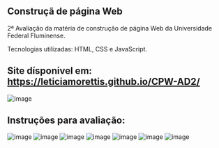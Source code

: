 ## Construçã de página Web
2ª Avaliação da matéria de construção de página Web da Universidade Federal Fluminense.

Tecnologias utilizadas: HTML, CSS e JavaScript.

## Site dísponivel em: https://leticiamorettis.github.io/CPW-AD2/

![image](https://github.com/user-attachments/assets/b03a7bdf-bc49-46c8-9d4b-10c14cbb9bf0)


## Instruções para avaliação:
![image](https://github.com/user-attachments/assets/01ea8f38-58cb-4e0d-b134-721e6882e3fa)
![image](https://github.com/user-attachments/assets/74054580-64e0-4b47-9b8e-d31c80e7f414)
![image](https://github.com/user-attachments/assets/93e6c23e-cdb0-4b04-ad04-6c15a4eae03f)
![image](https://github.com/user-attachments/assets/d96c8a21-e757-4885-be33-8ce52697004b)
![image](https://github.com/user-attachments/assets/e1ee0e02-701c-43ff-b9aa-fda6e63bf6d0)
![image](https://github.com/user-attachments/assets/a3972196-fb0e-412a-a613-8033ecafd2d9)
![image](https://github.com/user-attachments/assets/4fb67f24-bc4c-4cdd-b58d-943a9cf9b76b)
